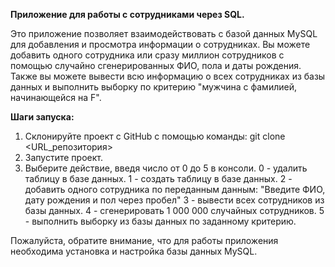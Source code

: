 **Приложение для работы с сотрудниками через SQL.**

Это приложение позволяет взаимодействовать с базой данных MySQL для добавления и просмотра информации о сотрудниках. 
Вы можете добавить одного сотрудника или сразу миллион сотрудников с помощью случайно сгенерированных ФИО, пола и даты рождения. 
Также вы можете вывести всю информацию о всех сотрудниках из базы данных и выполнить выборку по критерию "мужчина с фамилией, начинающейся на F".

**Шаги запуска:**
 1. Склонируйте проект с GitHub с помощью команды: git clone <URL_репозитория>
 2. Запустите проект.
 3. Выберите действие, введя число от 0 до 5 в консоли.
     0 - удалить таблицу в базе данных.
     1 - создать таблицу в базе данных.
     2 - добавить одного сотрудника по переданным данным: 
         "Введите ФИО, дату рождения и пол через пробел"
     3 - вывести всех сотрудников из базы данных.
     4 - сгенерировать 1 000 000 случайных сотрудников.
     5 - выполнить выборку из базы данных по заданному критерию.


Пожалуйста, обратите внимание, что для работы приложения необходима установка и настройка базы данных MySQL.
